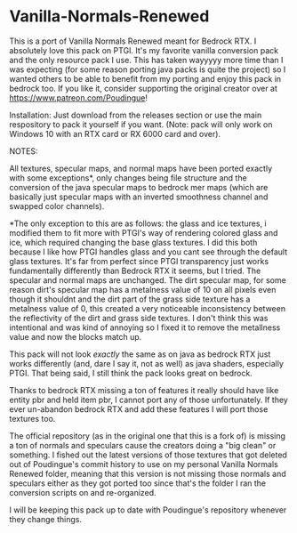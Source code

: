 # Vanilla-Normals-Renewed
This is a port of Vanilla Normals Renewed meant for Bedrock RTX. I absolutely love this pack on PTGI. It's my favorite vanilla conversion pack and the only resource pack I use. This has taken wayyyyy more time than I was expecting (for some reason porting java packs is quite the project) so I wanted others to be able to benefit from my porting and enjoy this pack in bedrock too. If you like it, consider supporting the original creator over at https://www.patreon.com/Poudingue!

Installation: Just download from the releases section or use the main respository to pack it yourself if you want. (Note: pack will only work on Windows 10 with an RTX card or RX 6000 card and over).

NOTES:

All textures, specular maps, and normal maps have been ported exactly with some exceptions*, only changes being file structure and the conversion of the java specular maps to bedrock mer maps (which are basically just specular maps with an inverted smoothness channel and swapped color channels).

*The only exception to this are as follows: the glass and ice textures, i modified them to fit more with PTGI's way of rendering colored glass and ice, which required changing the base glass textures. I did this both because I like how PTGI handles glass and you cant see through the default glass textures. It's far from perfect since PTGI transparency just works fundamentally differently than Bedrock RTX it seems, but I tried. The specular and normal maps are unchanged. The dirt specular map, for some reason dirt's specular map has a metalness value of 10 on all pixels even though it shouldnt and the dirt part of the grass side texture has a metalness value of 0, this created a very noticeable inconsistency between the reflectivity of the dirt and grass side textures. I don't think this was intentional and was kind of annoying so I fixed it to remove the metallness value and now the blocks match up.

This pack will not look *exactly* the same as on java as bedrock RTX just works differently (and, dare I say it, not as well) as java shaders, especially PTGI. That being said, I still think the pack looks great on bedrock.

Thanks to bedrock RTX missing a ton of features it really should have like entity pbr and held item pbr, I cannot port any of those unfortunately. If they ever un-abandon bedrock RTX and add these features I will port those textures too.

The official repository (as in the original one that this is a fork of) is missing a ton of normals and speculars cause the creators doing a "big clean" or something. I fished out the latest versions of those textures that got deleted out of Poudingue's commit history to use on my personal Vanilla Normals Renewed folder, meaning that this version is not missing those normals and speculars either as they got ported too since that's the folder I ran the conversion scripts on and re-organized.

I will be keeping this pack up to date with Poudingue's repository whenever they change things.
